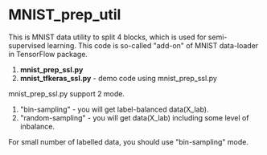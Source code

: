 # MNIST_prep_util

This is MNIST data utility to split 4 blocks, which is used for semi-supervised learning.
This code is so-called "add-on" of MNIST data-loader in TensorFlow package.

1. **mnist_prep_ssl.py**
2. **mnist_tfkeras_ssl.py** - demo code using mnist_prep_ssl.py

mnist_prep_ssl.py support 2 mode.

1. "bin-sampling" - you will get label-balanced data(X_lab).
2. "random-sampling" - you will get data(X_lab) including some level of inbalance.

For small number of labelled data, you should use "bin-sampling" mode.
